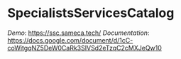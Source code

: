 # SpecialistsServicesCatalog

*Demo*: https://ssc.sameca.tech/
*Documentation*: https://docs.google.com/document/d/1cC-coWitgqNZ5DeW0CaRk3SIVSd2eTzqC2cMXJeQw10
